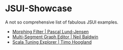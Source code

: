 # JSUI-Showcase

A not so comprehensive list of fabulous JSUI examples.

- [Morphing Filter | Pascal Lund-Jensen](https://github.com/pascallundjensen/JSUI_Morph_Filter)
- [Multi-Segment Graph Editor | Neil Baldwin](https://github.com/neilbaldwin/mmmsegui)
- [Scala Tuning Explorer | Timo Hoogland](https://github.com/tmhglnd/th.scala)
